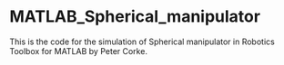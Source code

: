 # MATLAB_Spherical_manipulator
 This is the code for the simulation of Spherical manipulator in Robotics Toolbox for MATLAB by Peter Corke.
